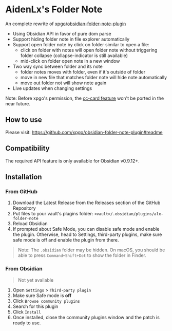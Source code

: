 # AidenLx's Folder Note

An complete rewrite of [xpgo/obsidian-folder-note-plugin](https://github.com/xpgo/obsidian-folder-note-plugin)

- Using Obsidian API in favor of pure dom parse
- Support hiding folder note in file explorer automatically
- Support open folder note by click on folder similar to open a file:
  - click on folder with notes will open folder note without triggering folder collapse (collapse-indicator is still available)
  - mid-click on folder open note in a new window
- Two way sync between folder and its note
  - folder notes moves with folder, even if it's outside of folder
  - move in new file that matches folder note will hide note automatically
  - move out folder not will show note again
- Live updates when changing settings

Note: Before xpgo's permission, the [cc-card feature](https://github.com/xpgo/obsidian-folder-note-plugin#overview-of-folder) won't be ported in the near future. 

## How to use

Please visit: <https://github.com/xpgo/obsidian-folder-note-plugin#readme>
## Compatibility

The required API feature is only available for Obsidian v0.9.12+.

## Installation

### From GitHub

1. Download the Latest Release from the Releases section of the GitHub Repository
2. Put files to your vault's plugins folder: `<vault>/.obsidian/plugins/alx-folder-note`  
3. Reload Obsidian
4. If prompted about Safe Mode, you can disable safe mode and enable the plugin.
Otherwise, head to Settings, third-party plugins, make sure safe mode is off and
enable the plugin from there.

> Note: The `.obsidian` folder may be hidden. On macOS, you should be able to press `Command+Shift+Dot` to show the folder in Finder.

### From Obsidian

> Not yet available

1. Open `Settings` > `Third-party plugin`
2. Make sure Safe mode is **off**
3. Click `Browse community plugins`
4. Search for this plugin
5. Click `Install`
6. Once installed, close the community plugins window and the patch is ready to use.

